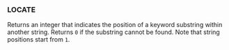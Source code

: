 <!--
This is generated by ESQL's AbstractFunctionTestCase. Do no edit it. See ../README.md for how to regenerate it.
-->

### LOCATE
Returns an integer that indicates the position of a keyword substring within another string.
Returns `0` if the substring cannot be found.
Note that string positions start from `1`.

